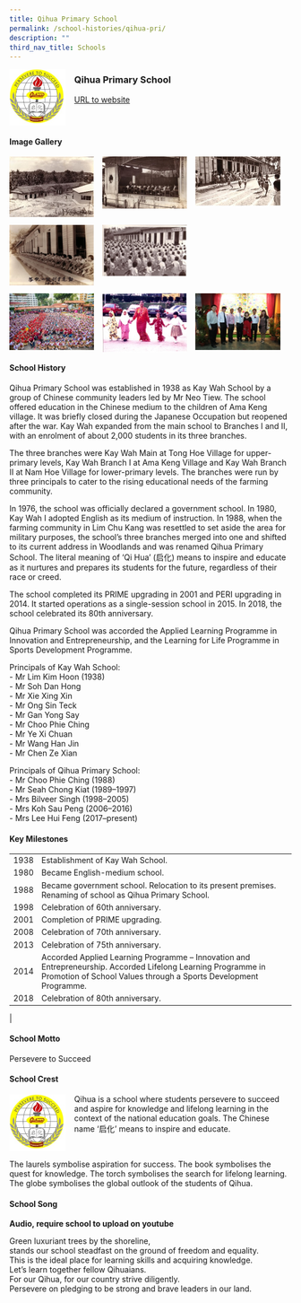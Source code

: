 ```yaml
---
title: Qihua Primary School
permalink: /school-histories/qihua-pri/
description: ""
third_nav_title: Schools
---
```

<img src="/images/qihuapri1.png" style="width:20%;margin-right:15px;" align = "left">

### **Qihua Primary School**
[URL to website](https://www.qihuapri.moe.edu.sg/) 

<br clear="left">

#### **Image Gallery**

<p><a href="https://d1yxymztqoj7qn.amplifyapp.com/images/qihuapri2.jpg">  
<img src="/images/qihuapri2.jpg" style="width:30%;margin-right:15px;" align = "left">
</a></p>

<p><a href="https://d1yxymztqoj7qn.amplifyapp.com/images/qihuapri3.jpg">  
<img src="/images/qihuapri3.jpg" style="width:30%;margin-right:15px;" align = "left">
</a></p>

<p><a href="https://d1yxymztqoj7qn.amplifyapp.com/images/qihuapri4.jpg">  
<img src="/images/qihuapri4.jpg" style="width:30%;margin-right:15px;" align = "left">
</a></p>

<br clear="left">

<p><a href="https://d1yxymztqoj7qn.amplifyapp.com/images/qihuapri5.jpg">  
<img src="/images/qihuapri5.jpg" style="width:30%;margin-right:15px;" align = "left">
</a></p>

<p><a href="https://d1yxymztqoj7qn.amplifyapp.com/images/qihuapri6.jpg">  
<img src="/images/qihuapri6.jpg" style="width:30%;margin-right:15px;" align = "left">
</a></p>

<br clear="left">

<p><a href="https://d1yxymztqoj7qn.amplifyapp.com/images/qihuapri7.jpg">  
<img src="/images/qihuapri7.jpg" style="width:30%;margin-right:15px;" align = "left">
</a></p>

<p><a href="https://d1yxymztqoj7qn.amplifyapp.com/images/qihuapri8.jpg">  
<img src="/images/qihuapri8.jpg" style="width:30%;margin-right:15px;" align = "left">
</a></p>

<p><a href="https://d1yxymztqoj7qn.amplifyapp.com/images/qihuapri9.jpg">  
<img src="/images/qihuapri9.jpg" style="width:30%;margin-right:15px;" align = "left">
</a></p>

<br clear="left">

#### **School History**
Qihua Primary School was established in 1938 as Kay Wah School by a group of Chinese community leaders led by Mr Neo Tiew. The school offered education in the Chinese medium to the children of Ama Keng village. It was briefly closed during the Japanese Occupation but reopened after the war. Kay Wah expanded from the main school to Branches I and II, with an enrolment of about 2,000 students in its three branches.

The three branches were Kay Wah Main at Tong Hoe Village for upper-primary levels, Kay Wah Branch I at Ama Keng Village and Kay Wah Branch II at Nam Hoe Village for lower-primary levels. The branches were run by three principals to cater to the rising educational needs of the farming community.

In 1976, the school was officially declared a government school. In 1980, Kay Wah I adopted English as its medium of instruction. In 1988, when the farming community in Lim Chu Kang was resettled to set aside the area for military purposes, the school’s three branches merged into one and shifted to its current address in Woodlands and was renamed Qihua Primary School. The literal meaning of ‘Qi Hua’ (启化) means to inspire and educate as it nurtures and prepares its students for the future, regardless of their race or creed.

The school completed its PRIME upgrading in 2001 and PERI upgrading in 2014. It started operations as a single-session school in 2015. In 2018, the school celebrated its 80th anniversary.

Qihua Primary School was accorded the Applied Learning Programme in Innovation and Entrepreneurship, and the Learning for Life Programme in Sports Development Programme.

Principals of Kay Wah School:<br>
\- Mr Lim Kim Hoon (1938)<br>
\- Mr Soh Dan Hong<br>
\- Mr Xie Xing Xin<br>
\- Mr Ong Sin Teck<br>
\- Mr Gan Yong Say<br>
\- Mr Choo Phie Ching<br>
\- Mr Ye Xi Chuan<br>
\- Mr Wang Han Jin<br>
\- Mr Chen Ze Xian

Principals of Qihua Primary School:<br>
\- Mr Choo Phie Ching (1988)<br>
\- Mr Seah Chong Kiat (1989–1997)<br>
\- Mrs Bilveer Singh (1998–2005)<br>
\- Mrs Koh Sau Peng (2006–2016)<br>
\- Mrs Lee Hui Feng (2017–present)

#### **Key Milestones**

|  |  |
|:---:|---|
| 1938 | Establishment of Kay Wah School. |
| 1980 | Became English-medium school. |
| 1988 | Became government school. Relocation to its present premises. Renaming of school as Qihua Primary School. |
| 1998 | Celebration of 60th anniversary. |
| 2001 | Completion of PRIME upgrading. |
| 2008 | Celebration of 70th anniversary. |
| 2013 | Celebration of 75th anniversary. |
| 2014 | Accorded Applied Learning Programme – Innovation and Entrepreneurship. Accorded Lifelong Learning Programme in Promotion of School Values through a Sports Development Programme. |
| 2018 | Celebration of 80th anniversary. |
|

#### **School Motto**
Persevere to Succeed

#### **School Crest**
<img src="/images/qihuapri1.png" style="width:20%;margin-right:15px;" align = "left">

Qihua is a school where students persevere to succeed and aspire for knowledge and lifelong learning in the context of the national education goals. The Chinese name ‘启化’ means to inspire and educate.

<br clear="left">

The laurels symbolise aspiration for success. The book symbolises the quest for knowledge. The torch symbolises the search for lifelong learning. The globe symbolises the global outlook of the students of Qihua.

#### **School Song**
**Audio, require school to upload on youtube**

Green luxuriant trees by the shoreline,<br>
stands our school steadfast on the ground of freedom and equality.<br>
This is the ideal place for learning skills and acquiring knowledge.<br>
Let’s learn together fellow Qihuaians.<br>
For our Qihua, for our country strive diligently.<br>
Persevere on pledging to be strong and brave leaders in our land.